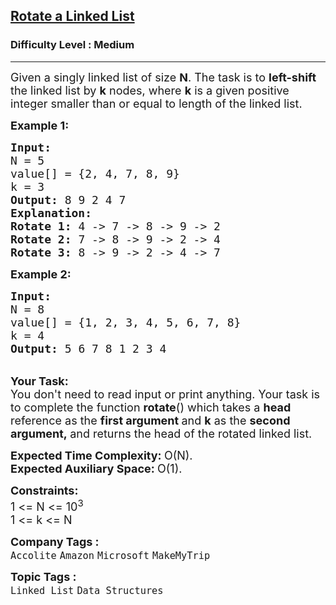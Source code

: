 <h2><a href="https://www.geeksforgeeks.org/problems/rotate-a-linked-list/1?page=3&status=unsolved&sortBy=submissions">Rotate a Linked List</a></h2><h3>Difficulty Level : Medium</h3><hr><div class="problems_problem_content__Xm_eO"><p><span style="font-size:18px">Given a singly linked list of size <strong>N</strong>. The task is to <strong>left-shift</strong> the linked list by <strong>k</strong> nodes, where <strong>k</strong> is a given positive integer smaller than or equal to length of the linked list. </span></p>

<p><span style="font-size:18px"><strong>Example 1:</strong></span></p>

<pre><span style="font-size:18px"><strong>Input:
</strong>N = 5
value[] = {2, 4, 7, 8, 9}
k = 3
<strong>Output: </strong>8 9 2 4 7<strong>
Explanation:</strong></span>
<span style="font-size:18px"><strong>Rotate 1:&nbsp;</strong>4 -&gt; 7 -&gt; 8 -&gt; 9 -&gt; 2</span>
<span style="font-size:18px"><strong>Rotate 2:</strong>&nbsp;7&nbsp;-&gt; 8&nbsp;-&gt; 9&nbsp;-&gt; 2&nbsp;-&gt; 4</span>
<span style="font-size:18px"><strong>Rotate 3:</strong>&nbsp;8&nbsp;-&gt; 9&nbsp;-&gt; 2&nbsp;-&gt; 4&nbsp;-&gt; 7</span>
</pre>

<p><span style="font-size:18px"><strong>Example 2:</strong></span></p>

<pre><span style="font-size:18px"><strong>Input:
</strong>N = 8
value[] = {1, 2, 3, 4, 5, 6, 7, 8}
k = 4
<strong>Output: </strong>5 6 7 8 1 2 3 4</span>
</pre>

<p><br>
<span style="font-size:18px"><strong>Your Task:</strong><br>
You don't need to read input or print anything. Your task is to complete the function <strong>rotate</strong>() which takes a&nbsp;<strong>head </strong>reference as the <strong>first argument </strong>and <strong>k</strong> as the <strong>second argument,&nbsp;</strong>and returns the head of the rotated linked list.</span></p>

<p><span style="font-size:18px"><strong>Expected Time Complexity:&nbsp;</strong>O(N).<br>
<strong>Expected Auxiliary Space:&nbsp;</strong>O(1).</span></p>

<p><span style="font-size:18px"><strong>Constraints:</strong><br>
1 &lt;= N &lt;= 10<sup>3</sup><br>
1 &lt;= k &lt;= N</span></p>
</div><p><span style=font-size:18px><strong>Company Tags : </strong><br><code>Accolite</code>&nbsp;<code>Amazon</code>&nbsp;<code>Microsoft</code>&nbsp;<code>MakeMyTrip</code>&nbsp;<br><p><span style=font-size:18px><strong>Topic Tags : </strong><br><code>Linked List</code>&nbsp;<code>Data Structures</code>&nbsp;